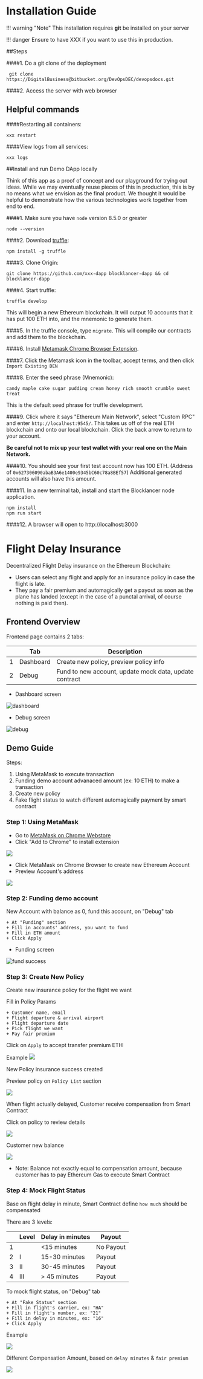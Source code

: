 # Installation Guide

!!! warning "Note"
    This installation requires **git** be installed on your server

!!! danger
    Ensure to have XXX if you want to use this in production.
        
    
##Steps

####1. Do a git clone of the deployment 

     git clone https://DigitalBusiness@bitbucket.org/DevOpsDEC/devopsdocs.git
    
####2. Access the server with web browser
      
  
## Helpful commands
####Restarting all containers:
    
    xxx restart
####View logs from all services:
    
    xxx logs


##Install and run Demo DApp locally

Think of this app as a proof of concept and our playground for trying out ideas. While we may eventually reuse pieces of this in production, this is by no means what we envision as the final product. We thought it would be helpful to demonstrate how the various technologies work together from end to end.


####1. Make sure you have `node` version 8.5.0 or greater
```
node --version
```

####2. Download [truffle](http://truffleframework.com/):
```
npm install -g truffle
```
####3. Clone Origin:
```
git clone https://github.com/xxx-dapp blocklancer-dapp && cd blocklancer-dapp
```
####4. Start truffle:
```
truffle develop
```
 This will begin a new Ethereum blockchain. It will output 10 accounts that it has put 100 ETH into, and the mnemonic to generate them.

####5. In the truffle console, type `migrate`. This will compile our contracts and add them to the blockchain.

####6. Install [Metamask Chrome Browser Extension](https://metamask.io/).

####7. Click the Metamask icon in the toolbar, accept terms, and then click `Import Existing DEN`

####8. Enter the seed phrase (Mnemonic):
```
candy maple cake sugar pudding cream honey rich smooth crumble sweet treat
```
 This is the default seed phrase for truffle development.

####9. Click where it says "Ethereum Main Network", select "Custom RPC" and enter `http://localhost:9545/`. This takes us off of the real ETH blockchain and onto our local blockchain. Click the back arrow to return to your account.

 **Be careful not to mix up your test wallet with your real one on the Main Network.**

####10. You should see your first test account now has 100 ETH. (Address of `0x627306090abaB3A6e1400e9345bC60c78a8BEf57`) Additional generated accounts will also have this amount.

####11. In a new terminal tab, install and start the Blocklancer node application.
```
npm install
npm run start
```

####12. A browser will open to http://localhost:3000

# Flight Delay Insurance
Decentralized Flight Delay insurance on the Ethereum Blockchain:

+ Users can select any flight and apply for an insurance policy in case the flight is late.
+ They pay a fair premium and automagically get a payout as soon as the plane has landed
  (except in the case of a punctal arrival, of course nothing is paid then).

## Frontend Overview
Frontend page contains 2 tabs:

|   | Tab       | Description                                            |
|---|-----------|--------------------------------------------------------|
| 1 | Dashboard | Create new policy, preview policy info                 |
| 2 | Debug     | Fund to new account, update mock data, update contract |


+ Dashboard screen

![dashboard](https://goo.gl/YBnB7r)

+ Debug screen

![debug](https://goo.gl/53Y4LQ)


## Demo Guide
Steps:

1. Using MetaMask to execute transaction
2. Funding demo account advanaced amount (ex: 10 ETH) to make a transaction
3. Create new policy
4. Fake flight status to watch different automagically payment by smart contract

### Step 1: Using MetaMask

+ Go to [MetaMask on Chrome Webstore](https://goo.gl/GjRmQS)
+ Click "Add to Chrome" to install extension

![](https://goo.gl/1Gb6QU)

+ Click MetaMask on Chrome Browser to create new Ethereum Account
+ Preview Account's address

![](https://goo.gl/WgtUcj)


### Step 2: Funding demo account
New Account with balance as 0, fund this account, on "Debug" tab

    + At "Funding" section
    + Fill in accounts' address, you want to fund
    + Fill in ETH amount
    + Click Apply

+ Funding screen

![fund success](https://goo.gl/BSwchr)

### Step 3: Create New Policy
Create new insurance policy for the flight we want

Fill in Policy Params

    + Customer name, email
    + Flight departure & arrival airport
    + Flight departure date
    + Pick flight we want
    + Pay fair premium
    
Click on `Apply` to accept transfer premium ETH

Example
![](https://goo.gl/nBDGdG)

New Policy insurance success created

Preview policy on `Policy List` section

![](https://goo.gl/1mT3C8)

When flight actually delayed, Customer receive compensation from Smart Contract

Click on policy to review details

![](https://goo.gl/H8qpYq)

Customer new balance

![](https://goo.gl/CdQNXv)

+ Note: Balance not exactly equal to compensation amount, because customer has to pay Ethereum Gas to execute Smart Contract


### Step 4: Mock Flight Status
Base on flight delay in minute, Smart Contract define `how much` should be compensated

There are 3 levels:

|   | Level | Delay in minutes | Payout    |
|---|-------|------------------|-----------|
| 1 |       | <15   minutes    | No Payout |
| 2 | I     | 15-30 minutes    | Payout    |
| 3 | II    | 30-45 minutes    | Payout    |
| 4 | III   | > 45  minutes    | Payout    |


To mock flight status, on "Debug" tab

	+ At "Fake Status" section
	+ Fill in flight's carrier, ex: "HA"
	+ Fill in flight's number, ex: "21"
	+ Fill in delay in minutes, ex: "16"
	+ Click Apply
	
Example

![](https://goo.gl/nHP4pm)

Different Compensation Amount, based on `delay minutes` & `fair premium`

![](https://goo.gl/gu496p)
